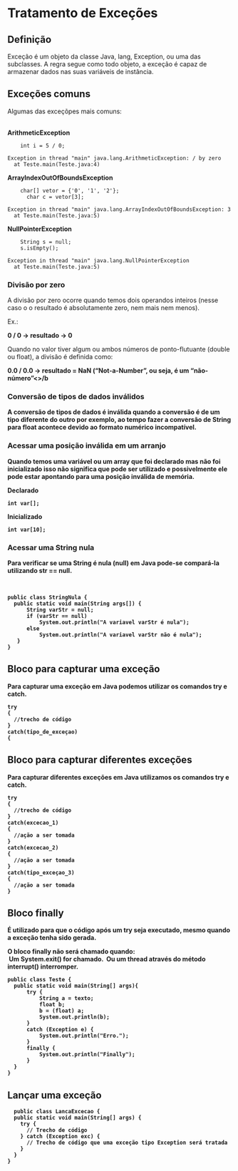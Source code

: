 <h1>Tratamento de Exceções</h1>
<h2>Definição</h2>
<p>Exceção é um objeto da classe Java, lang, Exception, ou uma das subclasses. A regra segue como todo objeto, a exceção é capaz de armazenar dados nas suas variáveis de instância.</p>

<h2>Exceções comuns</h2>
Algumas das exceçõpes mais comuns:<br><br>

<p><b>ArithmeticException</b></p>
<pre>
<code>    int i = 5 / 0;</code>
</pre>
<pre>
<code>Exception in thread "main" java.lang.ArithmeticException: / by zero</code>
<code>	at Teste.main(Teste.java:4)</code>
</pre>

<p><b>ArrayIndexOutOfBoundsException</b></p>
<pre>
<code>    char[] vetor = {'0', '1', '2'};</code>
<code>		char c = vetor[3];</code>
</pre>
<pre>
<code>Exception in thread "main" java.lang.ArrayIndexOutOfBoundsException: 3</code>
<code>	at Teste.main(Teste.java:5)</code>
</pre>

<p><b>NullPointerException</b></p>
<pre>
<code>    String s = null;</code>
<code>    s.isEmpty();</code>
</pre>
<pre>
<code>Exception in thread "main" java.lang.NullPointerException</code>
<code>	at Teste.main(Teste.java:5)</code>
</pre>

<h3>Divisão por zero</h3>
<p>A divisão por zero ocorre quando temos dois operandos inteiros (nesse caso o o resultado é absolutamente zero, nem mais nem menos).</p>
Ex.:<br>
<p><b>0 / 0 -> resultado -> 0</b></p>

<p>Quando no valor tiver algum ou ambos números de ponto-flutuante (double ou float), a divisão é definida como:</p>
<p><b>0.0 / 0.0 -> resultado = NaN (“Not-a-Number”, ou seja, é um “não-número”<>/b</p>

<h3>Conversão de tipos de dados inválidos</h3>
<p>A conversão de tipos de dados é inválida quando a conversão é de um tipo diferente do outro por exemplo, ao tempo fazer a conversão de String para float acontece devido ao formato numérico incompatível.</p>

<h3>Acessar uma posição inválida em um arranjo</h3>
<p>Quando temos uma variável ou um array que foi declarado mas não foi inicializado isso não significa que pode ser utilizado e possivelmente ele pode estar apontando para uma posição inválida de memória.</p>
<p>Declarado</p>
<code>int var[];</code>
<p>Inicializado</p>
<code>int var[10];</code>

<h3>Acessar uma String nula</h3>
<p>Para verificar se uma String é nula (null) em Java pode-se compará-la utilizando str == null.</p>
<Ex.:><br>
<pre>
<code>public class StringNula {</code>
<code>	public static void main(String args[]) {</code>
<code>		String varStr = null;</code>
<code>		if (varStr == null)</code>
<code>			System.out.println("A variavel varStr é nula");</code>
<code>		else</code>
<code>			System.out.println("A variavel varStr não é nula");</code>
<code>   }</code>
<code>}</code>
</pre>

<h2>Bloco para capturar uma exceção</h2>
<p>Para capturar uma exceção em Java podemos utilizar os comandos try e catch.</p>

<pre>
<code>try</code>
<code>{</code>
<code>  //trecho de código</code>
<code>}</code>
<code>catch(tipo_de_exceçao)</code>
<code>{</code>
</pre>

<h2>Bloco para capturar diferentes exceções</h2>
<p>Para capturar diferentes exceções em Java utilizamos os comandos try e catch.</p>

<pre>
<code>try</code>
<code>{</code>
<code>  //trecho de código</code>
<code>}</code>
<code>catch(excecao_1)</code>
<code>{</code>
<code>  //ação a ser tomada</code>
<code>}</code>
<code>catch(excecao_2)</code>
<code>{</code>
<code>  //ação a ser tomada</code>
<code>}</code>
<code>catch(tipo_exceçao_3)</code>
<code>{</code>
<code>  //ação a ser tomada</code>
<code>}</code>
</pre>

<h2>Bloco finally</h2>
<p>É utilizado para que o código após um try seja executado, mesmo quando a exceção tenha sido gerada.</p>
<p>O bloco finally não será chamado quando:<br>
&shy; Um System.exit() for chamado.
&shy; Ou um thread através do método interrupt() interromper.</p>

<pre>
<code>public class Teste {</code>
<code>	public static void main(String[] args){</code>
<code>		try {  </code>
<code>			String a = texto;</code>
<code>			float b;</code>
<code>			b = (float) a;</code>
<code>			System.out.println(b);</code>
<code>		}</code>
<code>		catch (Exception e) {</code>
<code>			System.out.println("Erro.");</code>
<code>		}</code>
<code>		finally {</code>
<code>			System.out.println("Finally");</code>
<code>		}</code>
<code>	}</code>
<code>}</code>
</pre>

<h2>Lançar uma exceção</h2>
<pre>
<code>  public class LancaExcecao {</code>
<code>  public static void main(String[] args) {</code>
<code>    try {</code>
<code>      // Trecho de código</code>
<code>    } catch (Exception exc) {</code>
<code>      // Trecho de código que uma exceção tipo Exception será tratada</code>
<code>    }</code>
<code>  }</code>
<code>}</code>
<pre>
